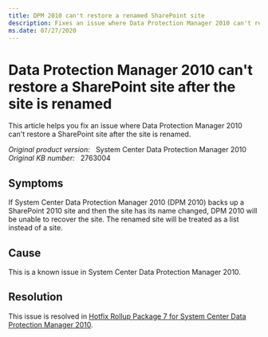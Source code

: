 ```yaml
---
title: DPM 2010 can't restore a renamed SharePoint site
description: Fixes an issue where Data Protection Manager 2010 can't restore a SharePoint site after the site is renamed.
ms.date: 07/27/2020
---
```

# Data Protection Manager 2010 can't restore a SharePoint site after the site is renamed

This article helps you fix an issue where Data Protection Manager 2010 can't restore a SharePoint site after the site is renamed.

_Original product version:_ &nbsp; System Center Data Protection Manager 2010  
_Original KB number:_ &nbsp; 2763004

## Symptoms

If System Center Data Protection Manager 2010 (DPM 2010) backs up a SharePoint 2010 site and then the site has its name changed, DPM 2010 will be unable to recover the site. The renamed site will be treated as a list instead of a site.

## Cause

This is a known issue in System Center Data Protection Manager 2010.

## Resolution

This issue is resolved in [Hotfix Rollup Package 7 for System Center Data Protection Manager 2010](https://support.microsoft.com/help/2751231).
